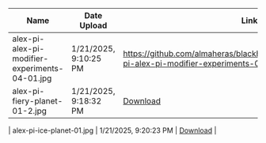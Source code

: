 | **Name** | **Date Upload** | **Link** |
| ----- | ----- | ----- |
| alex-pi-alex-pi-modifier-experiments-04-01.jpg | 1/21/2025, 9:10:25 PM | https://github.com/almaheras/blackhole/raw/refs/heads/main/alex-pi-alex-pi-modifier-experiments-04-01.jpg |
| alex-pi-fiery-planet-01-2.jpg | 1/21/2025, 9:18:32 PM | [Download](https://github.com/almaheras/blackhole/raw/refs/heads/main/alex-pi-fiery-planet-01-2.jpg) |

| alex-pi-ice-planet-01.jpg | 1/21/2025, 9:20:23 PM | [Download](https://github.com/almaheras/blackhole/raw/refs/heads/main/alex-pi-ice-planet-01.jpg) |